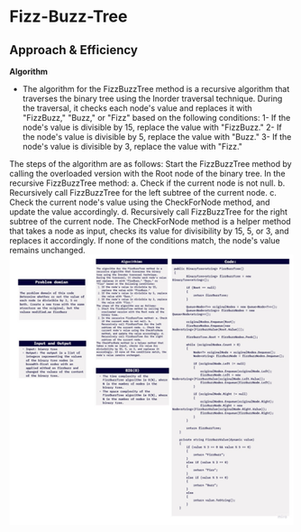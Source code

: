 # Fizz-Buzz-Tree

## Approach & Efficiency
**Algorithm**
- The algorithm for the FizzBuzzTree method is a recursive algorithm that traverses the binary tree using the Inorder traversal technique. During the traversal, it checks each node's value and replaces it with "FizzBuzz," "Buzz," or "Fizz" based on the following conditions:
1- If the node's value is divisible by 15, replace the value with "FizzBuzz."
2- If the node's value is divisible by 5, replace the value with "Buzz."
3- If the node's value is divisible by 3, replace the value with "Fizz."

The steps of the algorithm are as follows:
Start the FizzBuzzTree method by calling the overloaded version with the Root node of the binary tree.
In the recursive FizzBuzzTree method: a. Check if the current node is not null. b. Recursively call FizzBuzzTree for the left subtree of the current node. c. Check the current node's value using the CheckForNode method, and update the value accordingly. d. Recursively call FizzBuzzTree for the right subtree of the current node.
The CheckForNode method is a helper method that takes a node as input, checks its value for divisibility by 15, 5, or 3, and replaces it accordingly. If none of the conditions match, the node's value remains unchanged.
![white](https://github.com/abdarahman-shaheen/data-structures-and-algorithms/blob/master/data-structures-and-algorithms/Code-challenge-17/FizzBuzzTree.jpg)
